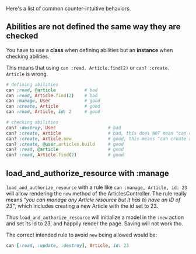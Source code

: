 Here's a list of common counter-intuitive behaviors.

## Abilities are not defined the same way they are checked

You have to use a **class** when defining abilities but an **instance** when checking abilities.

This means that using `can :read, Article.find(2)` or `can? :create, Article` is wrong.

``` ruby
# defining abilities
can :read, @article           # bad
can :read, Article.find(2)    # bad
can :manage, User             # good
can :create, Article          # good
can :read, Article, id: 2     # good

# checking abilities
can? :destroy, User                    # bad
can? :create, Article                  # bad, this does NOT mean "can create an article"
can? :create, Article.new              # good, this means "can create an article"
can? :create, @user.articles.build     # good
can? :read, @article                   # good
can? :read, Article.find(2)            # good
```

## load_and_authorize_resource with :manage

`load_and_authorize_resource` with a rule like `can :manage, Article, id: 23` will allow rendering the `new` method of the ArticlesController. The rule really means _"you can manage any Article resource but it has to have an ID of 23"_, which includes creating a new Article with the id set to 23.

Thus `load_and_authorize_resource` will initialize a model in the `:new` action and set its id to 23, and happily render the page. Saving will not work tho.

The correct intended rule to avoid `new` being allowed would be:

``` ruby
can [:read, :update, :destroy], Article, id: 23
```